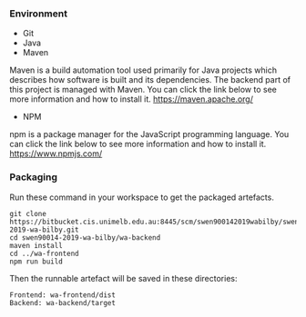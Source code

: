 ### Environment
- Git
- Java
- Maven

Maven is a build automation tool used primarily for Java projects which describes how software is built and its dependencies. The backend part of this project is managed with Maven. You can click the link below to see more information and how to install it.
https://maven.apache.org/
- NPM

npm is a package manager for the JavaScript programming language. You can click the link below to see more information and how to install it.
https://www.npmjs.com/

### Packaging
Run these command in your workspace to get the packaged artefacts.

```
git clone https://bitbucket.cis.unimelb.edu.au:8445/scm/swen900142019wabilby/swen90014-2019-wa-bilby.git
cd swen90014-2019-wa-bilby/wa-backend
maven install
cd ../wa-frontend
npm run build
```

Then the runnable artefact will be saved in these directories:

```
Frontend: wa-frontend/dist
Backend: wa-backend/target
```
